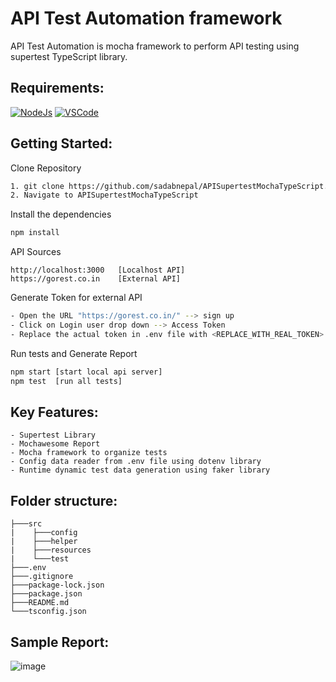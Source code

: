 # API Test Automation framework
API Test Automation is mocha framework to perform API testing using supertest TypeScript library.

## Requirements:
[![NodeJs](https://img.shields.io/badge/-NodeJS%20v12%20OR%20later-%23339933?logo=npm)](https://nodejs.org/en/download/)
[![VSCode](https://img.shields.io/badge/-Visual%20Studio%20Code-%233178C6?logo=visual-studio-code)](https://code.visualstudio.com/download)

## Getting Started:
Clone Repository
```bash
1. git clone https://github.com/sadabnepal/APISupertestMochaTypeScript.git
2. Navigate to APISupertestMochaTypeScript
```

Install the dependencies
```bash
npm install
```

API Sources
```
http://localhost:3000   [Localhost API]
https://gorest.co.in    [External API]

```
Generate Token for external API
```bash
- Open the URL "https://gorest.co.in/" --> sign up
- Click on Login user drop down --> Access Token
- Replace the actual token in .env file with <REPLACE_WITH_REAL_TOKEN>
```

Run tests and Generate Report
```bash
npm start [start local api server]
npm test  [run all tests]
```

## Key Features:
	- Supertest Library
	- Mochawesome Report
	- Mocha framework to organize tests
	- Config data reader from .env file using dotenv library
	- Runtime dynamic test data generation using faker library

## Folder structure:
```
├───src
|    ├───config
|    ├───helper
|    ├───resources
|    └───test
├───.env
├───.gitignore
├───package-lock.json
├───package.json
├───README.md
└───tsconfig.json
```

## Sample Report:
![image](https://user-images.githubusercontent.com/65847528/147593338-28527381-d818-4b07-b90b-e0d7a1d5f5dd.png)
